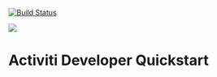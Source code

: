 [![Build Status][travis-badge]][travis-badge-url]

![](./img/menagerie.jpg)

Activiti Developer Quickstart
===============================



[travis-badge]: https://travis-ci.org/indrabasak/activiti-developer-quickstart.svg?branch=master
[travis-badge-url]: https://travis-ci.org/indrabasak/activiti-developer-quickstart/